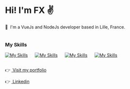 Hi! I'm FX ✌️
========================================================================================================================================

🚀  I'm a VueJs and NodeJs developer based in Lille, France.
<br/>
<br/>

### My Skills

[![My Skills](https://skillicons.dev/icons?i=vue,sass)](https://skillicons.dev) &nbsp;&nbsp;&nbsp;&nbsp;&nbsp;[![My Skills](https://skillicons.dev/icons?i=nodejs,express,mysql)](https://skillicons.dev) &nbsp;&nbsp;&nbsp;&nbsp;&nbsp;[![My Skills](https://skillicons.dev/icons?i=figma,ps,pr)](https://skillicons.dev) &nbsp;&nbsp;&nbsp;&nbsp;&nbsp;[![My Skills](https://skillicons.dev/icons?i=vercel)](https://skillicons.dev)
<br/>
<br/>

👉&nbsp;<a href="https://www.fxsavary.com/">&nbsp;Visit my portfolio</a>

👉&nbsp;<a href="https://www.linkedin.com/in/françois-xavier-savary-ab9665210/">&nbsp;Linkedin</a>

